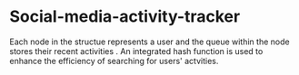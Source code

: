 # Social-media-activity-tracker
Each node in the structue represents a user and the queue within the node 
stores their recent activities .
An integrated hash function is used to enhance the efficiency of searching for users' actvities.
